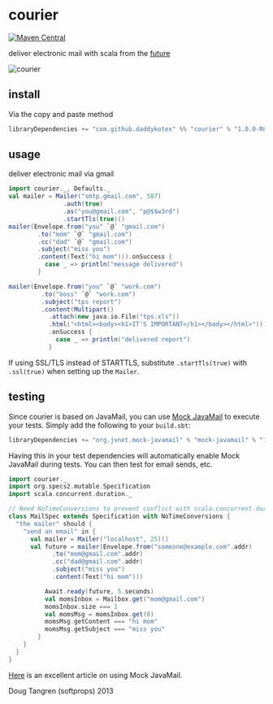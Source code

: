 # courier

[![Maven Central](https://maven-badges.herokuapp.com/maven-central/com.github.daddykotex/courier_2.12/badge.svg)](https://maven-badges.herokuapp.com/maven-central/com.github.daddykotex/courier_2.12)

deliver electronic mail with scala from the [future](http://www.scala-lang.org/api/current/index.html#scala.concurrent.Future)

![courier](http://upload.wikimedia.org/wikipedia/commons/thumb/a/a0/Courrier.jpg/337px-Courrier.jpg)

## install

Via the copy and paste method

```scala
libraryDependencies += "com.github.daddykotex" %% "courier" % "1.0.0-RC1"
```

## usage

deliver electronic mail via gmail

```scala
import courier._, Defaults._
val mailer = Mailer("smtp.gmail.com", 587)
               .auth(true)
               .as("you@gmail.com", "p@$$w3rd")
               .startTls(true)()
mailer(Envelope.from("you" `@` "gmail.com")
        .to("mom" `@` "gmail.com")
        .cc("dad" `@` "gmail.com")
        .subject("miss you")
        .content(Text("hi mom"))).onSuccess {
          case _ => println("message delivered")
        }

mailer(Envelope.from("you" `@` "work.com")
         .to("boss" `@` "work.com")
         .subject("tps report")
         .content(Multipart()
           .attach(new java.io.File("tps.xls"))
           .html("<html><body><h1>IT'S IMPORTANT</h1></body></html>")))
           .onSuccess {
             case _ => println("delivered report")
           }
```

If using SSL/TLS instead of STARTTLS, substitute `.startTls(true)` with `.ssl(true)` when setting up the `Mailer`.

## testing

Since courier is based on JavaMail, you can use [Mock JavaMail](https://java.net/projects/mock-javamail) to execute your tests. Simply add the following to your `build.sbt`:

```scala
libraryDependencies += "org.jvnet.mock-javamail" % "mock-javamail" % "1.9" % "test"
```

Having this in your test dependencies will automatically enable Mock JavaMail during tests. You can then test for email sends, etc.

```scala
import courier._
import org.specs2.mutable.Specification
import scala.concurrent.duration._

// Need NoTimeConversions to prevent conflict with scala.concurrent.duration._
class MailSpec extends Specification with NoTimeConversions {
  "the mailer" should {
  	"send an email" in {
  	  val mailer = Mailer("localhost", 25)()
  	  val future = mailer(Envelope.from("someone@example.com".addr)
          	.to("mom@gmail.com".addr)
          	.cc("dad@gmail.com".addr)
          	.subject("miss you")
          	.content(Text("hi mom")))

          Await.ready(future, 5.seconds)
          val momsInbox = Mailbox.get("mom@gmail.com")
          momsInbox.size === 1
          val momsMsg = momsInbox.get(0)
          momsMsg.getContent === "hi mom"
          momsMsg.getSubject === "miss you"
        }
  	}
  }
}
```

[Here](https://community.oracle.com/blogs/kohsuke/2007/04/26/introducing-mock-javamail-project) is an excellent article on using Mock JavaMail.

Doug Tangren (softprops) 2013
